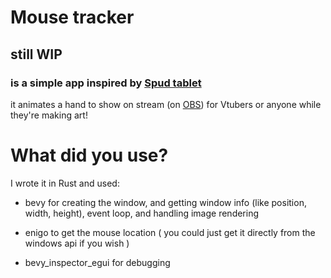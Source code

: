 # Mouse tracker
## still WIP


### is a simple app inspired by [Spud tablet](https://sadwhale-studios.itch.io/spud-tablet)

it animates a hand to show on stream (on [OBS](https://obsproject.com/)) for Vtubers or anyone while they're making art!

# What did you use?
I wrote it in Rust
and used:

- bevy for creating the window, and getting window info (like position, width, height), event loop, and handling image rendering

- enigo to get the mouse location ( you could just get it directly from the windows api if you wish )

- bevy_inspector_egui for debugging
